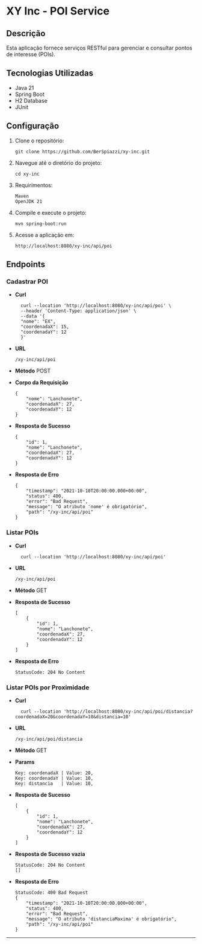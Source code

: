 # XY Inc - POI Service

## Descrição

Esta aplicação fornece serviços RESTful para gerenciar e consultar pontos de interesse (POIs).

## Tecnologias Utilizadas

- Java 21
- Spring Boot
- H2 Database
- JUnit

## Configuração

1. Clone o repositório:
   ```
   git clone https://github.com/BerSpiazzi/xy-inc.git

2. Navegue até o diretório do projeto:
   ```
   cd xy-inc

3. Requirimentos:
   ```
   Maven
   OpenJDK 21
   
4. Compile e execute o projeto:
   ````
   mvn spring-boot:run

5. Acesse a aplicação em:
    ```
   http://localhost:8080/xy-inc/api/poi

## Endpoints

### Cadastrar POI

- **Curl**
  ````  
    curl --location 'http://localhost:8080/xy-inc/api/poi' \
    --header 'Content-Type: application/json' \
    --data '{
    "nome": "EX",
    "coordenadaX": 15,
    "coordenadaY": 12
    }'

- **URL**
  ```
  /xy-inc/api/poi

- **Método**
  POST

- **Corpo da Requisição**
    ```
    {
        "nome": "Lanchonete",
        "coordenadaX": 27,
        "coordenadaY": 12
    }

- **Resposta de Sucesso**
    ```
    {
        "id": 1,
        "nome": "Lanchonete",
        "coordenadaX": 27,
        "coordenadaY": 12
    }

- **Resposta de Erro**
    ```
    {
        "timestamp": "2021-10-10T20:00:00.000+00:00",
        "status": 400,
        "error": "Bad Request",
        "message": "O atributo 'nome' é obrigatório",
        "path": "/xy-inc/api/poi"
    }

### Listar POIs

- **Curl**
  ```
    curl --location 'http://localhost:8080/xy-inc/api/poi'
  
- **URL**
  ```
  /xy-inc/api/poi

- **Método**
  GET

- **Resposta de Sucesso**
    ```
    [
        {
            "id": 1,
            "nome": "Lanchonete",
            "coordenadaX": 27,
            "coordenadaY": 12
        }
    ]

- **Resposta de Erro**
    ```
    StatusCode: 204 No Content

### Listar POIs por Proximidade

- **Curl**
  ```
    curl --location 'http://localhost:8080/xy-inc/api/poi/distancia?coordenadaX=20&coordenadaY=10&distancia=10'

- **URL**
  ```
  /xy-inc/api/poi/distancia

- **Método**
  GET

- **Params**
    ```
    Key: coordenadaX | Value: 20,
    Key: coordenadaY | Value: 10,
    Key: distancia   | Value: 10,

- **Resposta de Sucesso**
    ```
    [
        {
            "id": 1,
            "nome": "Lanchonete",
            "coordenadaX": 27,
            "coordenadaY": 12
        }
    ]

- **Resposta de Sucesso vazia**
    ```
  StatusCode: 204 No Content
    []

- **Resposta de Erro**
    ```
    StatusCode: 400 Bad Request
    {
        "timestamp": "2021-10-10T20:00:00.000+00:00",
        "status": 400,
        "error": "Bad Request",
        "message": "O atributo 'distanciaMaxima' é obrigatório",
        "path": "/xy-inc/api/poi"
    }
  
---
